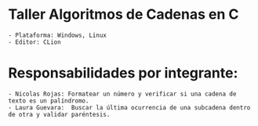 # Taller Algoritmos de Cadenas en C
    - Plataforma: Windows, Linux
    - Editor: CLion

# Responsabilidades por integrante:
    - Nicolas Rojas: Formatear un número y verificar si una cadena de texto es un palíndromo.
    - Laura Guevara:  Buscar la última ocurrencia de una subcadena dentro de otra y validar paréntesis.

